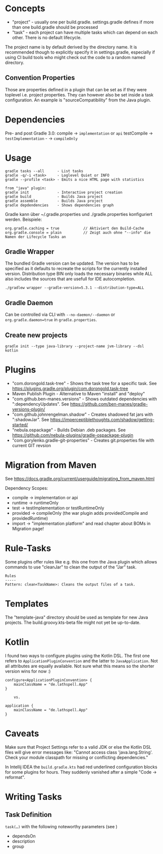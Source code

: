 
Concepts
========

* "project" - usually one per build.gradle. settings.gradle defines if more than one build.gradle should be processed 
* "task" - each project can have multiple tasks which can depend on each other. There is no default lifecycle.

The project name is by default derived by the directory name. It is recommended though to
explicitly specify it in settings.gradle, especially if using CI build tools who might check out the
code to a random named directory.

Convention Properties
---------------------
Those are properties defined in a plugin that can be set as if they were toplevel i.e. project properties.
They can however also be set inside a task configuration. An example is "sourceCompatibility" from the Java plugin. 

Dependencies
============

Pre- and post Gradle 3.0:
    compile     -> `implementation` or `api`
    testCompile -> `testImplementation`
    -           -> `compileOnly` 

Usage
=====

    gradle tasks --all      - List tasks
    gradle -q/-i <task>     - Loglevel Quiet or INFO
    gradle --profile <task> - Emits a nice HTML page with statistics 

    from "java" plugin:
    gradle init             - Interactive project creation
    gradle build            - Builds Java project
    gradle assemble         - Builds Java project
    gradle depdendencies    - Shows dependencies graph

Gradle kann über ~/.gradle.properties und ./gradle.properties konfiguriert werden.
Beispiele:

    org.gradle.caching = true           // Aktiviert den Build-Cache
    org.gradle.console = plain          // Zeigt auch ohne "--info" die Namen der Lifecycle Tasks an

Gradle Wrapper
--------------

The bundled Gradle version can be updated. The version has to be specified as it defaults to
recreate the scripts for the currently installed version. Distribution type BIN only loads the
necessary binaries while ALL also includes the sources that are usefull for IDE autocompletion. 

    ./gradlew wrapper --gradle-version=5.3.1 --distribution-type=ALL 

Gradle Daemon
-------------

Can be controlled via CLI with `--no-daemon/--daemon` or `org.gradle.daemon=true` in `gradle.properties`.

Create new projects
-------------------

    gradle init --type java-library --project-name jvm-library --dsl kotlin

Plugins
=======

* "com.dorongold.task-tree" - Shows the task tree for a specific task. See https://plugins.gradle.org/plugin/com.dorongold.task-tree
* Maven Publish Plugin - Alternative to Maven "install" and "deploy"
* "com.github.ben-manes.versions" - Shows outdated dependencies with ":dependencyUpdates". See https://github.com/ben-manes/gradle-versions-plugin/
* "com.github.johnrengelman.shadow" - Creates shadowed fat jars with ":shadowJar". See https://imperceptiblethoughts.com/shadow/getting-started/
* "nebula.ospackage" - Builds Debian .deb packages. See https://github.com/nebula-plugins/gradle-ospackage-plugin
* "com.gorylenko.gradle-git-properties" - Creates git.properties file with current GIT revsion

Migration from Maven
====================

See https://docs.gradle.org/current/userguide/migrating_from_maven.html

Dependency Scopes:
* compile -> implementation or api
* runtime -> runtimeOnly
* test -> testImplementation or testRuntimeOnly
* provided -> compileOnly (the war plugin adds providedCompile and providedRuntime)
* import -> "implementation platform" and read chapter about BOMs in Migration page!

Rule-Tasks
==========

Some plugins offer rules like e.g. this one from the Java plugin which allows commands to
use "cleanJar" to clean the output of the "Jar" task.

    Rules
    -----
    Pattern: clean<TaskName>: Cleans the output files of a task.

Templates
==========

The "template-java" directory should be used as template for new Java projects.
The build.groovy.kts-beta file might not yet be up-to-date.

Kotlin
======

I found two ways to configure plugins using the Kotlin DSL. The first one refers to
`ApplicationPluginConvention` and the latter to `JavaApplication`. Not all attributes
are equally available. Not sure what this means so the shorter version wins for now :)  

```
configure<ApplicationPluginConvention> {
    mainClassName = "de.lathspell.App"
}

    vs.
    
application {
    mainClassName = "de.lathspell.App"
}
```

Caveats
=======

Make sure that Project Settings refer to a valid JDK or else the Kotlin DSL files will give error messages like:
"Cannot access class 'java.lang.String'. Check your module classpath for missing or conflicting dependencies."

In Intellij IDEA the `build.gradle.kts` had red underlined configuration blocks for some plugins for hours.
They suddenly vanished after a simple "Code -> reformat".

Writing Tasks
=============

Task Definition
---------------

`task(…)` with the following noteworthy parameters (see )
* dependsOn
* description
* group

